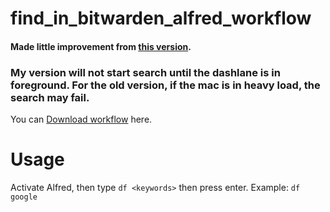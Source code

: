 # find_in_bitwarden_alfred_workflow
#### Made little improvement from [this version](https://www.alfredforum.com/topic/7228-dashlane-workflow/).


### My version will not start search until the dashlane is in foreground. For the old version, if the mac is in heavy load, the search may fail.

You can [Download workflow](https://github.com/rockkoca/find_in_bitwarden/raw/master/Find%20in%20Bitwarden.alfredworkflow) here.


# Usage

Activate Alfred, then type `df <keywords>` then press enter. Example: `df google`
  

  

  
